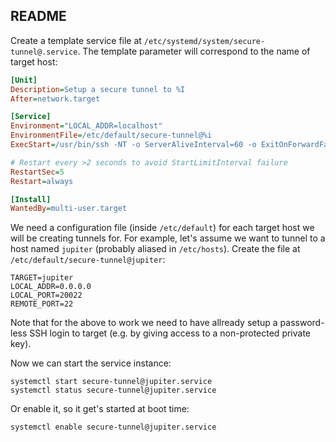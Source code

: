 ## README

Create a template service file at `/etc/systemd/system/secure-tunnel@.service`. The template parameter will correspond to the name
of target host:

```ini
[Unit]
Description=Setup a secure tunnel to %I
After=network.target

[Service]
Environment="LOCAL_ADDR=localhost"
EnvironmentFile=/etc/default/secure-tunnel@%i
ExecStart=/usr/bin/ssh -NT -o ServerAliveInterval=60 -o ExitOnForwardFailure=yes -R ${REMOTE_ADDR}:${REMOTE_PORT}:localhost:${LOCAL_PORT} ${TARGET}

# Restart every >2 seconds to avoid StartLimitInterval failure
RestartSec=5
Restart=always

[Install]
WantedBy=multi-user.target
```

We need a configuration file (inside `/etc/default`) for each target host we will be creating tunnels for. For example, let's assume we want to tunnel to a host named `jupiter` (probably aliased in `/etc/hosts`). Create the file at `/etc/default/secure-tunnel@jupiter`:

```
TARGET=jupiter
LOCAL_ADDR=0.0.0.0
LOCAL_PORT=20022
REMOTE_PORT=22
```

Note that for the above to work we need to have allready setup a password-less SSH login to target (e.g. by giving access to a non-protected private key).

Now we can start the service instance:

    systemctl start secure-tunnel@jupiter.service
    systemctl status secure-tunnel@jupiter.service
    
Or enable it, so it get's started at boot time:

    systemctl enable secure-tunnel@jupiter.service
